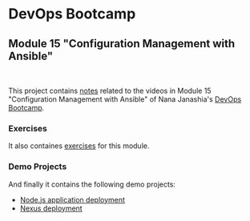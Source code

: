 # DevOps Bootcamp
## Module 15 "Configuration Management with Ansible"
<br />

This project contains [notes](./Notes.md) related to the videos in Module 15 "Configuration Management with Ansible" of Nana Janashia's [DevOps Bootcamp](https://www.techworld-with-nana.com/devops-bootcamp).

### Exercises
It also containes [exercises](./exercises/Exercises.md) for this module.

### Demo Projects
And finally it contains the following demo projects:
- [Node.js application deployment](./demo-projects/1-nodejs-application-deployment/)
- [Nexus deployment](./demo-projects/2-nexus-deployment/)